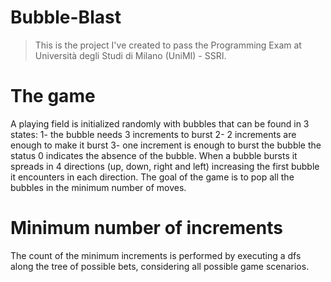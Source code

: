 # Bubble-Blast

> This is the project I've created  to pass the Programming Exam at Università degli Studi di Milano (UniMI) - SSRI.

# The game
A playing field is initialized randomly with bubbles that can be found in 3 states:
1- the bubble needs 3 increments to burst
2- 2 increments are enough to make it burst
3- one increment is enough to burst the bubble
the status 0 indicates the absence of the bubble.
When a bubble bursts it spreads in 4 directions (up, down, right and left) increasing the first bubble it encounters in each direction.
The goal of the game is to pop all the bubbles in the minimum number of moves.

# Minimum number of increments
The count of the minimum increments is performed by executing a dfs along the tree of possible bets, considering all possible game scenarios.
